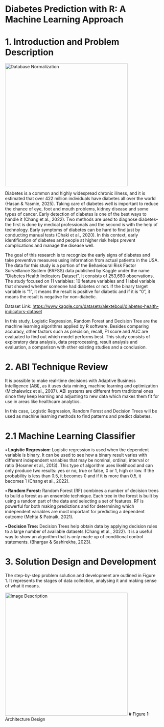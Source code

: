 # Diabetes Prediction with R: A Machine Learning Approach

# 1. Introduction and Problem Description

<img src="D1.jpg" alt="Database Normalization" width="400"/>


Diabetes is a common and highly widespread chronic illness, and it is estimated that over 422 million individuals have diabetes all over the world (Hasan & Yasmin, 2025). Taking care of diabetes well is important to reduce the chance of eye, foot and mouth problems, kidney disease and some types of cancer. Early detection of diabetes is one of the best ways to handle it (Chang et al., 2022). Two methods are used to diagnose diabetes– the first is done by medical professionals and the second is with the help of technology. Early symptoms of diabetes can be hard to find just by conducting manual tests (Chaki et al., 2020). In this context, early identification of diabetes and people at higher risk helps prevent complications and manage the disease well. 

The goal of this research is to recognize the early signs of diabetes and take preventive measures using information from actual patients in the USA. The data for this study is a portion of the Behavioural Risk Factor Surveillance System (BRFSS) data published by Kaggle under the name "Diabetes Health Indicators Dataset". It consists of 253,680 observations. The study focused on 11 variables: 10 feature variables and 1 label variable that showed whether someone had diabetes or not. If the binary target variable is “1”, it means the result is positive for diabetic and if it is “0”, it means the result is negative for non-diabetic. 

Dataset Link: https://www.kaggle.com/datasets/alexteboul/diabetes-health-indicators-dataset

In this study, Logistic Regression, Random Forest and Decision Tree are the machine learning algorithms applied by R software. Besides comparing accuracy, other factors such as precision, recall, F1 score and AUC are evaluated to find out which model performs best. This study consists of exploratory data analysis, data preprocessing, result analysis and evaluation, a comparison with other existing studies and a conclusion. 

# 2. ABI Technique Review
It is possible to make real-time decisions with Adaptive Business Intelligence (ABI), as it uses data mining, machine learning and optimization (Michalewicz et al., 2007). ABI systems are different from traditional ones since they keep learning and adjusting to new data which makes them fit for use in areas like healthcare analytics.

In this case, Logistic Regression, Random Forest and Decision Trees will be used as machine learning methods to find patterns and predict diabetes. 

# 2.1 Machine Learning Classifier 
**•	Logistic Regression:**  Logistic regression is used when the dependent variable is binary. It can be used to see how a binary result varies with different independent variables that may be nominal, ordinal, interval or ratio (Hosmer et al., 2013). This type of algorithm uses likelihood and can only produce two results: yes or no, true or false, 0 or 1, high or low. If the probability is less than 0.5, it becomes 0 and if it is more than 0.5, it becomes 1 (Chang et al., 2022).

**•	Random Forest:** Random Forest (RF) combines a number of decision trees to build a forest as an ensemble technique. Each tree in the forest is built by using a random part of the data and selecting a set of features. RF is powerful for both making predictions and for determining which independent variables are most important for predicting a dependent outcome (Mehta & Patnaik, 2021). 

**•	Decision Tree:** Decision Trees help obtain data by applying decision rules to a large number of available datasets (Chang et al., 2022). It is a useful way to show an algorithm that is only made up of conditional control statements. (Bhargav & Sashirekha, 2023). 

# 3. Solution Design and Development
The step-by-step problem solution and development are outlined in Figure 1. It represents the stages of data collection, analysing it and making sense of what it means.

<img src="https://github.com/SaifurUnitec/Diabetes_Predictions_With_R/blob/my-new-branch/D2.jpg?raw=true" alt="Image Description" width="400"/>
# Figure 1: Architecture Design
